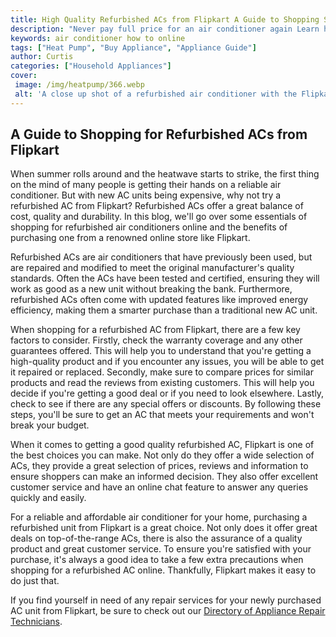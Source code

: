 ```yaml
---
title: High Quality Refurbished ACs from Flipkart A Guide to Shopping Smart Online
description: "Never pay full price for an air conditioner again Learn how to shop smart online and get a high quality refurbished AC from Flipkart Get the inside scoop on how to save money and stay cool this summer"
keywords: air conditioner how to online
tags: ["Heat Pump", "Buy Appliance", "Appliance Guide"]
author: Curtis
categories: ["Household Appliances"]
cover: 
 image: /img/heatpump/366.webp
 alt: 'A close up shot of a refurbished air conditioner with the Flipkart logo in the bottom corner emphasizing how to shop smart online for high-quality ACs from Flipkart'
---
```

## A Guide to Shopping for Refurbished ACs from Flipkart 

When summer rolls around and the heatwave starts to strike, the first thing on the mind of many people is getting their hands on a reliable air conditioner. But with new AC units being expensive, why not try a refurbished AC from Flipkart? Refurbished ACs offer a great balance of cost, quality and durability. In this blog, we'll go over some essentials of shopping for refurbished air conditioners online and the benefits of purchasing one from a renowned online store like Flipkart. 

Refurbished ACs are air conditioners that have previously been used, but are repaired and modified to meet the original manufacturer's quality standards. Often the ACs have been tested and certified, ensuring they will work as good as a new unit without breaking the bank. Furthermore, refurbished ACs often come with updated features like improved energy efficiency, making them a smarter purchase than a traditional new AC unit. 

When shopping for a refurbished AC from Flipkart, there are a few key factors to consider. Firstly, check the warranty coverage and any other guarantees offered. This will help you to understand that you're getting a high-quality product and if you encounter any issues, you will be able to get it repaired or replaced. Secondly, make sure to compare prices for similar products and read the reviews from existing customers. This will help you decide if you're getting a good deal or if you need to look elsewhere. Lastly, check to see if there are any special offers or discounts. By following these steps, you'll be sure to get an AC that meets your requirements and won't break your budget. 

When it comes to getting a good quality refurbished AC, Flipkart is one of the best choices you can make. Not only do they offer a wide selection of ACs, they provide a great selection of prices, reviews and information to ensure shoppers can make an informed decision. They also offer excellent customer service and have an online chat feature to answer any queries quickly and easily. 

For a reliable and affordable air conditioner for your home, purchasing a refurbished unit from Flipkart is a great choice. Not only does it offer great deals on top-of-the-range ACs, there is also the assurance of a quality product and great customer service. To ensure you're satisfied with your purchase, it's always a good idea to take a few extra precautions when shopping for a refurbished AC online. Thankfully, Flipkart makes it easy to do just that. 

If you find yourself in need of any repair services for your newly purchased AC unit from Flipkart, be sure to check out our [Directory of Appliance Repair Technicians](./pages/appliance-repair-technicians).

